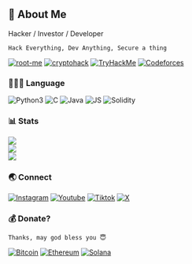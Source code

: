 ## 💫 About Me
Hacker / Investor / Developer
>
`Hack Everything, Dev Anything, Secure a thing`
>
[![root-me](https://img.shields.io/badge/root-me-%2300599C.svg?style=plastic&logo=rootme&logoColor=white)](https://www.root-me.org/Meguminz) [![cryptohack](https://img.shields.io/badge/cryptohack-%2300599C.svg?style=plastic&logo=Cryptohack&logoColor=orange&color=orange)](https://cryptohack.org/user/Meguminz/) [![TryHackMe](https://img.shields.io/badge/tryhackme-%2300599C.svg?style=plastic&logo=tryhackme&logoColor=white&color=darkgreen)](https://tryhackme.com/r/p/Meguminz) [![Codeforces](https://img.shields.io/badge/codeforces-%2300599C.svg?style=plastic&logo=codeforces&logoColor=yellow)](https://codeforces.com/profile/Meguminz)
>
### 👨🏻‍💻 Language
![Python3](https://img.shields.io/badge/python-3670A0?style=plastic&logo=python&logoColor=ffdd54) ![C](https://img.shields.io/badge/c-%2300599C.svg?style=plastic&logo=c&logoColor=white) ![Java](https://img.shields.io/badge/Java-ED8B00?style=plastic&logo=openjdk&logoColor=white) ![JS](https://shields.io/badge/JavaScript-F7DF1E?logo=JavaScript&logoColor=000&style=plastic) ![Solidity](https://img.shields.io/badge/solidity-%2300599C.svg?style=plastic&logo=solidity&logoColor=white)
>
### 📊 Stats
![](https://github-readme-stats.vercel.app/api?username=paiscapital&theme=gotham&hide_border=false&include_all_commits=true&count_private=true)<br/>
![](https://github-readme-streak-stats.herokuapp.com/?user=paiscapital&theme=gotham&hide_border=false)<br/>
![](https://github-readme-stats.vercel.app/api/top-langs/?username=paiscapital&theme=gotham&hide_border=false&include_all_commits=true&count_private=true&layout=compact)
>
### 🌏 Connect
[![Instagram](https://img.shields.io/badge/Instagram-%23E4405F.svg?logo=Instagram&logoColor=white)](https://www.instagram.com/paiscapital) [![Youtube](https://img.shields.io/badge/YouTube-%23FF0000.svg?logo=YouTube&logoColor=white)](https://youtube.com/@paiscapital101) [![Tiktok](https://img.shields.io/badge/tiktok-%2300599C.svg?style=plastic&logo=tiktok&logoColor=white&color=black)](https://www.tiktok.com/@paiscapital) [![X](https://img.shields.io/badge/-%231DA1F2.svg?logo=X&logoColor=black)](https://x.com/paiscapital_)
>
### 💰 Donate?
`Thanks, may god bless you 😇`

[![Bitcoin](https://img.shields.io/badge/Bitcoin-FF9900?logo=bitcoin&logoColor=white)](bc1qjg3r3gn4h0zcq8xvsxclnxrl3qagachugjm3m2) [![Ethereum](https://img.shields.io/badge/ethereum-7D00FF?logo=ethereum&logoColor=fff)](0xB11BB2AE1C0FBCd4c628427671f9dec7CfdAA2a5) [![Solana](https://img.shields.io/badge/Solana-9945FF?logo=solana&logoColor=fff)](9R8fNgEhabxaxtt7rHj2EJGx1Bi6TK5bbSeu4LBN5CzC)
